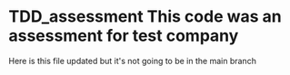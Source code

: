 # TDD_assessment This code was an assessment for test company
Here is this file updated but it's not going to be in the main branch